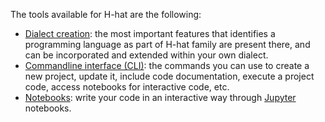 The tools available for H-hat are the following:

- [Dialect creation](dialects/creation.md): the most important features that identifies a programming language as part of H-hat family are present there, and can be incorporated and extended within your own dialect.
- [Commandline interface (CLI)](cli.md): the commands you can use to create a new project, update it, include code documentation, execute a project code, access notebooks for interactive code, etc.
- [Notebooks](notebooks.md): write your code in an interactive way through [Jupyter](https://jupyter.org/) notebooks.
